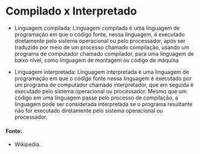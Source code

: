 # Compilado x Interpretado

- Linguagem compilada:
  Linguagem compilada é uma linguagem de programação em que o código fonte, nessa linguagem, é executado diretamente pelo sistema operacional ou pelo processador, após ser traduzido por meio de um processo chamado compilação, usando um programa de computador chamado compilador, para uma linguagem de baixo nível, como linguagem de montagem ou código de máquina

- Linguagem interpretada:
  Linguagem interpretada é uma linguagem de programação em que o código fonte nessa linguagem é executado por um programa de computador chamado interpretador, que em seguida é executado pelo sistema operacional ou processador. Mesmo que um código em uma linguagem passe pelo processo de compilação, a linguagem pode ser considerada interpretada se o programa resultante não for executado diretamente pelo sistema operacional ou processador.

#### Fonte:

- Wikipedia.

